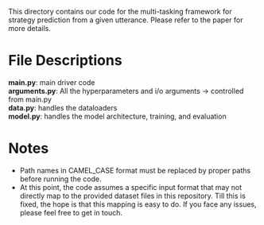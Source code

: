 This directory contains our code for the multi-tasking framework for strategy prediction from a given utterance. Please refer to the paper for more details.

# File Descriptions
**main.py**: main driver code\
**arguments.py**: All the hyperparameters and i/o arguments -> controlled from main.py\
**data.py**: handles the dataloaders\
**model.py**: handles the model architecture, training, and evaluation

# Notes

* Path names in CAMEL_CASE format must be replaced by proper paths before running the code.
* At this point, the code assumes a specific input format that may not directly map to the provided dataset files in this repository. Till this is fixed, the hope is that this mapping is easy to do. If you face any issues, please feel free to get in touch.
